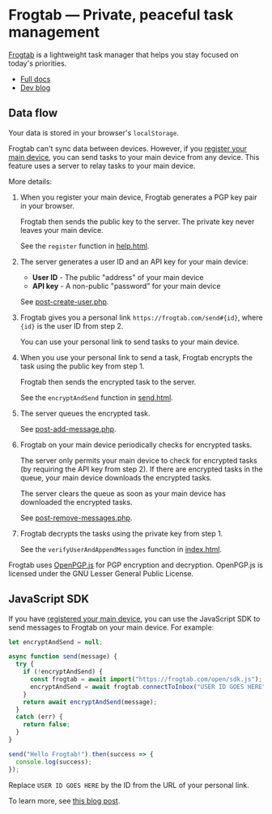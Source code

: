 # Frogtab — Private, peaceful task management

[Frogtab](https://frogtab.com) is a lightweight task manager that helps you stay focused on today's priorities.

- [Full docs](https://frogtab.com/help)
- [Dev blog](https://maybecoding.bearblog.dev/blog/)

## Data flow

Your data is stored in your browser's `localStorage`.

Frogtab can't sync data between devices. However, if you [register your main device](https://frogtab.com/help#registering-for-a-personal-link), you can send tasks to your main device from any device.
This feature uses a server to relay tasks to your main device.

More details:

 1. When you register your main device, Frogtab generates a PGP key pair in your browser.

    Frogtab then sends the public key to the server.
    The private key never leaves your main device.

    See the `register` function in [help.html](app/help.html).

 2. The server generates a user ID and an API key for your main device:

    - **User ID** - The public "address" of your main device
    - **API key** - A non-public "password" for your main device

    See [post-create-user.php](app/post-create-user.php).

 3. Frogtab gives you a personal link `https://frogtab.com/send#{id}`, where `{id}` is the user ID from step 2.

    You can use your personal link to send tasks to your main device.

 5. When you use your personal link to send a task, Frogtab encrypts the task using the public key from step 1.

    Frogtab then sends the encrypted task to the server.

    See the `encryptAndSend` function in [send.html](app/send.html).

 7. The server queues the encrypted task.

    See [post-add-message.php](app/open/post-add-message.php).

  8. Frogtab on your main device periodically checks for encrypted tasks.

     The server only permits your main device to check for encrypted tasks (by requiring the API key from step 2).
     If there are encrypted tasks in the queue, your main device downloads the encrypted tasks.

     The server clears the queue as soon as your main device has downloaded the encrypted tasks.

     See [post-remove-messages.php](app/post-remove-messages.php).

 9. Frogtab decrypts the tasks using the private key from step 1.

    See the `verifyUserAndAppendMessages` function in [index.html](app/index.html).

Frogtab uses [OpenPGP.js](https://github.com/openpgpjs/openpgpjs) for PGP encryption and decryption.
OpenPGP.js is licensed under the GNU Lesser General Public License.

## JavaScript SDK

If you have [registered your main device](https://frogtab.com/help#registering-for-a-personal-link), you can use the JavaScript SDK to send messages to Frogtab on your main device.
For example:

```javascript
let encryptAndSend = null;

async function send(message) {
  try {
    if (!encryptAndSend) {
      const frogtab = await import("https://frogtab.com/open/sdk.js");
      encryptAndSend = await frogtab.connectToInbox("USER ID GOES HERE");
    }
    return await encryptAndSend(message);
  }
  catch (err) {
    return false;
  }
}

send("Hello Frogtab!").then(success => {
  console.log(success);
});
```

Replace `USER ID GOES HERE` by the ID from the URL of your personal link.

To learn more, see [this blog post](https://maybecoding.bearblog.dev/adding-a-private-feedback-box-to-bear/).